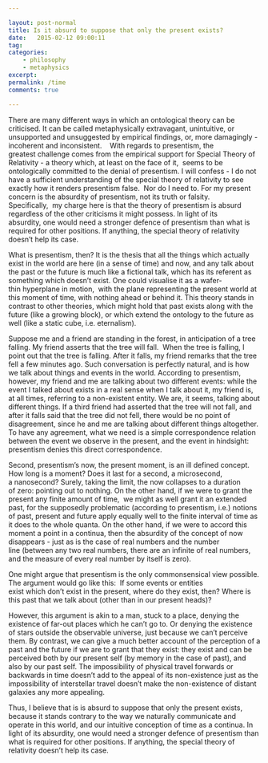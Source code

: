 ```yaml
---

layout: post-normal
title: Is it absurd to suppose that only the present exists?
date:   2015-02-12 09:00:11
tag: 
categories: 
    - philosophy
    - metaphysics
excerpt: 
permalink: /time
comments: true

---
```



There are many different ways in which an ontological theory can be criticised. It can be called metaphysically extravagant, unintuitive, or unsupported and unsuggested by empirical findings, or, more damagingly - incoherent and inconsistent.    With regards to presentism, the greatest challenge comes from the empirical support for Special Theory of Relativity - a theory which, at least on the face of it,  seems to be ontologically committed to the denial of presentism. I will confess - I do not have a sufficient understanding of the special theory of relativity to see exactly how it renders presentism false.  Nor do I need to. For my present concern is the absurdity of presentism, not its truth or falsity. Specifically,  my charge here is that the theory of presentism is absurd regardless of the other criticisms it might possess. In light of its absurdity, one would need a stronger defence of presentism than what is required for other positions. If anything, the special theory of relativity doesn’t help its case. 

What is presentism, then? It is the thesis that all the things which actually exist in the world are here (in a sense of time) and now, and any talk about the past or the future is much like a fictional talk, which has its referent as something which doesn’t exist. One could visualise it as a wafer- thin hyperplane in motion,  with the plane representing the present world at this moment of time, with nothing ahead or behind it. This theory stands in contrast to other theories, which might hold that past exists along with the future (like a growing block), or which extend the ontology to the future as well (like a static cube, i.e. eternalism).

Suppose me and a friend are standing in the forest, in anticipation of a tree falling. My friend asserts that the tree will fall.  When the tree is falling, I point out that the tree is falling. After it falls, my friend remarks that the tree fell a few minutes ago. Such conversation is perfectly natural, and is how we talk about things and events in the world. According to presentism, however, my friend and me are talking about two different events: while the event I talked about exists in a real sense when I talk about it, my friend is, at all times, referring to a non-existent entity. We are, it seems, talking about different things. If a third friend had asserted that the tree will not fall, and after it falls said that the tree did not fell, there would be no point of disagreement, since he and me are talking about different things altogether. To have any agreement, what we need is a simple correspondence relation between the event we observe in the present, and the event in hindsight: presentism denies this direct correspondence.

Second, presentism’s now, the present moment, is an ill defined concept. How long is a moment? Does it last for a second, a microsecond, a nanosecond? Surely, taking the limit, the now collapses to a duration of zero: pointing out to nothing. On the other hand, if we were to grant the present any finite amount of time,  we might as well grant it an extended past, for the supposedly problematic (according to presentism, i.e.) notions of past, present and future apply equally well to the finite interval of time as it does to the whole quanta. On the other hand, if we were to accord this moment a point in a continua, then the absurdity of the concept of now disappears - just as is the case of real numbers and the number line (between any two real numbers, there are an infinite of real numbers, and the measure of every real number by itself is zero).

One might argue that presentism is the only commonsensical view possible. The argument would go like this:  If some events or entities exist which don’t exist in the present, where do they exist, then? Where is this past that we talk about (other than in our present heads)? 

However, this argument is akin to a man, stuck to a place, denying the existence of far-out places which he can’t go to. Or denying the existence of stars outside the observable universe, just because we can’t perceive them. By contrast, we can give a much better account of the perception of a past and the future if we are to grant that they exist: they exist and can be perceived both by our present self (by memory in the case of past), and also by our past self. The impossibility of physical travel forwards or backwards in time doesn’t add to the appeal of its non-existence just as the impossibility of interstellar travel doesn’t make the non-existence of distant galaxies any more appealing. 

Thus, I believe that is is absurd to suppose that only the present exists, because it stands contrary to the way we naturally communicate and operate in this world, and our intuitive conception of time as a continua. In light of its absurdity, one would need a stronger defence of presentism than what is required for other positions. If anything, the special theory of relativity doesn’t help its case. 